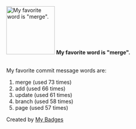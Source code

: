 <img src="https://my-badges.github.io/my-badges/favorite-word.png" alt="My favorite word is &quot;merge&quot;." title="My favorite word is &quot;merge&quot;." width="128">
<strong>My favorite word is &quot;merge&quot;.</strong>
<br><br>

My favorite commit message words are:

1. merge (used 73 times)
2. add (used 66 times)
3. update (used 61 times)
4. branch (used 58 times)
5. page (used 57 times)


Created by <a href="https://github.com/my-badges/my-badges">My Badges</a>